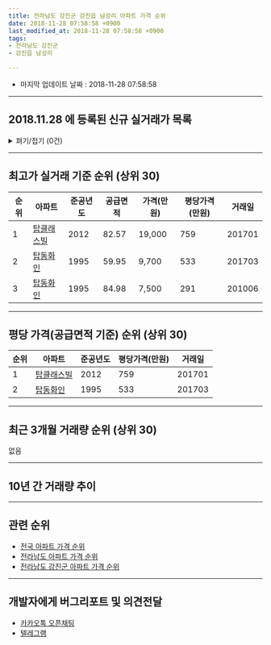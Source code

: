 ```yaml
---
title: 전라남도 강진군 강진읍 남성리 아파트 가격 순위
date: 2018-11-28 07:58:58 +0900
last_modified_at: 2018-11-28 07:58:58 +0900
tags:
- 전라남도 강진군
- 강진읍 남성리

---
```


* 마지막 업데이트 날짜 : 2018-11-28 07:58:58

---

## 2018.11.28 에 등록된 신규 실거래가 목록

<details>
<summary>펴기/접기 (0건)</summary>
<div markdown="1">

|아파트|준공년도|공급면적|가격(만원)|평당가격(만원)|거래일|
|---|---|---|---|---|---|
|없음||||||


</div>
</details>

---

## 최고가 실거래 기준 순위 (상위 30)


|순위|아파트|준공년도|공급면적|가격(만원)|평당가격(만원)|거래일|
|---|---|---|---|---|---|---|
|1|[탑클래스빌](https://search.naver.com/search.naver?query=%EC%A0%84%EB%9D%BC%EB%82%A8%EB%8F%84+%EA%B0%95%EC%A7%84%EA%B5%B0+%EA%B0%95%EC%A7%84%EC%9D%8D+%EB%82%A8%EC%84%B1%EB%A6%AC+%ED%83%91%ED%81%B4%EB%9E%98%EC%8A%A4%EB%B9%8C)|2012|82.57|19,000|759|201701|
|2|[탑동화인](https://search.naver.com/search.naver?query=%EC%A0%84%EB%9D%BC%EB%82%A8%EB%8F%84+%EA%B0%95%EC%A7%84%EA%B5%B0+%EA%B0%95%EC%A7%84%EC%9D%8D+%EB%82%A8%EC%84%B1%EB%A6%AC+%ED%83%91%EB%8F%99%ED%99%94%EC%9D%B8)|1995|59.95|9,700|533|201703|
|3|[탑동화인](https://search.naver.com/search.naver?query=%EC%A0%84%EB%9D%BC%EB%82%A8%EB%8F%84+%EA%B0%95%EC%A7%84%EA%B5%B0+%EA%B0%95%EC%A7%84%EC%9D%8D+%EB%82%A8%EC%84%B1%EB%A6%AC+%ED%83%91%EB%8F%99%ED%99%94%EC%9D%B8)|1995|84.98|7,500|291|201006|


---

## 평당 가격(공급면적 기준) 순위 (상위 30)


|순위|아파트|준공년도|평당가격(만원)|거래일|
|---|---|---|---|---|
|1|[탑클래스빌](https://search.naver.com/search.naver?query=%EC%A0%84%EB%9D%BC%EB%82%A8%EB%8F%84+%EA%B0%95%EC%A7%84%EA%B5%B0+%EA%B0%95%EC%A7%84%EC%9D%8D+%EB%82%A8%EC%84%B1%EB%A6%AC+%ED%83%91%ED%81%B4%EB%9E%98%EC%8A%A4%EB%B9%8C)|2012|759|201701|
|2|[탑동화인](https://search.naver.com/search.naver?query=%EC%A0%84%EB%9D%BC%EB%82%A8%EB%8F%84+%EA%B0%95%EC%A7%84%EA%B5%B0+%EA%B0%95%EC%A7%84%EC%9D%8D+%EB%82%A8%EC%84%B1%EB%A6%AC+%ED%83%91%EB%8F%99%ED%99%94%EC%9D%B8)|1995|533|201703|


---

## 최근 3개월 거래량 순위 (상위 30)

없음

---

## 10년 간 거래량 추이


<div style="width:100%;">
    <canvas id="deal_progress" height="250"></canvas>
</div>

<script>
new Chart(document.getElementById("deal_progress"), {
    type: 'line',
    data: {
        labels: ['200811','200812','200901','200902','200903','200904','200905','200906','200907','200908','200909','200910','200911','200912','201001','201002','201003','201004','201005','201006','201007','201008','201009','201010','201011','201012','201101','201102','201103','201104','201105','201106','201107','201108','201109','201110','201111','201112','201201','201202','201203','201204','201205','201206','201207','201208','201209','201210','201211','201212','201301','201302','201303','201304','201305','201306','201307','201308','201309','201310','201311','201312','201401','201402','201403','201404','201405','201406','201407','201408','201409','201410','201411','201412','201501','201502','201503','201504','201505','201506','201507','201508','201509','201510','201511','201512','201601','201602','201603','201604','201605','201606','201607','201608','201609','201610','201611','201612','201701','201702','201703','201704','201705','201706','201707','201708','201709','201710','201711','201712','201801','201802','201803','201804','201805','201806','201807','201808','201809','201810','201811'],
        datasets: [{
            label: '실거래 수',
            pointRadius: 1,
            data: [0, 0, 0, 0, 0, 0, 0, 0, 0, 0, 0, 0, 0, 0, 0, 0, 1, 0, 0, 1, 0, 0, 0, 0, 0, 0, 0, 0, 0, 0, 0, 0, 0, 0, 0, 0, 0, 0, 0, 0, 0, 0, 0, 0, 0, 0, 1, 0, 0, 0, 0, 0, 0, 1, 0, 1, 0, 0, 1, 0, 0, 0, 0, 0, 0, 0, 0, 0, 0, 0, 2, 1, 0, 0, 3, 1, 0, 0, 1, 0, 0, 0, 0, 0, 2, 0, 0, 0, 0, 1, 0, 0, 0, 0, 0, 0, 1, 0, 1, 0, 1, 0, 0, 0, 0, 0, 0, 0, 0, 0, 0, 0, 0, 0, 0, 0, 0, 0, 0, 0, 0],
            borderColor: "rgba(255, 201, 14, 1)",
            backgroundColor: "rgba(255, 201, 14, 0.5)",
            fill: true,
        }]
    },
    options: {
        responsive: true,
        title: {
            display: true,
            text: '10년간 거래량 추이'
        },
        tooltips: {
            mode: 'index',
            intersect: false,
        },
        hover: {
            mode: 'nearest',
            intersect: true
        },
        scales: {
            xAxes: [{
                display: true,
                scaleLabel: {
                    display: true,
                    labelString: '년/월'
                }
            }],
            yAxes: [{
                display: true,
                ticks: {
                    suggestedMin: 0,
                },
                scaleLabel: {
                    display: true,
                    labelString: '실거래 수'
                }
            }]
        }
    }
});

</script>


---

## 관련 순위

- [전국 아파트 가격 순위](https://inasie.github.io/apt-ranking/전국)
- [전라남도 아파트 가격 순위](https://inasie.github.io/apt-ranking/전라남도)
- [전라남도 강진군 아파트 가격 순위](https://inasie.github.io/apt-ranking/전라남도-강진군)


---

## 개발자에게 버그리포트 및 의견전달

- [카카오톡 오픈채팅](https://open.kakao.com/o/gLJUAP4)
- [텔레그램](https://t.me/inasie)

